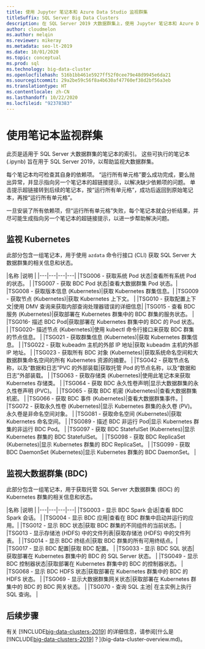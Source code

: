 ```yaml
---
title: 使用 Jupyter 笔记本和 Azure Data Studio 监视群集
titleSuffix: SQL Server Big Data Clusters
description: 在 SQL Server 2019 大数据群集上，使用 Jupyter 笔记本和 Azure Data Studio 监视群集。
author: cloudmelon
ms.author: melqin
ms.reviewer: mikeray
ms.metadata: seo-lt-2019
ms.date: 10/01/2020
ms.topic: conceptual
ms.prod: sql
ms.technology: big-data-cluster
ms.openlocfilehash: 516b1bb461e5927ff52f0cee79e48d9945e6da21
ms.sourcegitcommit: 29a2be59c56f8a4b630af47760ef38d2bf56a3eb
ms.translationtype: HT
ms.contentlocale: zh-CN
ms.lasthandoff: 10/22/2020
ms.locfileid: "92378383"
---
```

# <a name="monitoring-cluster-with-notebooks"></a>使用笔记本监视群集

此页是适用于 SQL Server 大数据群集的笔记本的索引。 这些可执行的笔记本 (.ipynb) 旨在用于 SQL Server 2019，以帮助监视大数据群集。

每个笔记本均可检查其自身的依赖项。 “运行所有单元格”要么成功完成，要么抛出异常，并显示指向另一个笔记本的超链接提示，以解决缺少依赖项的问题。 单击提示超链接转到后续的笔记本，按“运行所有单元格”，成功后返回到原始笔记本，再按“运行所有单元格”。

一旦安装了所有依赖项，但“运行所有单元格”失败，每个笔记本就会分析结果，并尽可能生成指向另一个笔记本的超链接提示，以进一步帮助解决问题。


## <a name="monitoring-kubernetes"></a>监视 Kubernetes

此部分包含一组笔记本，用于使用 `azdata` 命令行接口 (CLI) 获取 SQL Server 大数据群集的相关信息和状态。

|名称 |说明 |
|---|---|---|---|
|TSG006 - 获取系统 Pod 状态|查看所有系统 Pod 的状态。 |
|TSG007 - 获取 BDC Pod 状态|查看大数据群集 Pod 状态。|
|TSG008 - 获取版本信息 (Kubernetes)|获取 Kubernetes 群集信息。|
|TSG009 - 获取节点 (Kubernetes)|获取 Kubernetes 上下文。 |
|TSG010 - 获取配置上下文|使用 DMV 查询来获取内部查询处理器错误的详细信息|
|TSG015 - 查看 BDC 服务 (Kubernetes)|获取部署在 Kubernetes 群集中的 BDC 群集的服务状态。 |
|TSG016- 描述 BDC Pod|获取部署在 Kubernetes 群集中的 BDC 的 Pod 状态。 |
|TSG020- 描述节点 (Kubernetes)|使用 kubectl 命令行接口来获取 BDC 群集的节点信息。 |
|TSG021 - 获取群集信息 (Kubernetes)|获取 Kubernetes 群集信息。 |
|TSG022 - 获取 kubeadm 主机的外部 IP 地址|获取 kubeadm 主机的外部 IP 地址。 |
|TSG023 - 获取所有 BDC 对象 (Kubernetes)|获取系统命名空间和大数据群集命名空间的所有 Kubernetes 资源的摘要。 |
|TSG042 - 获取节点名称，以及“数据和日志”PVC 的外部装载|获取托管 Pod 的节点名称，以及“数据和日志”外部装载。 |
|TSG063 - 获取存储类 (Kubernetes)|使用此笔记本来获取 Kubernetes 存储类。 |
|TSG064 - 获取 BDC 永久性卷声明|显示大数据群集的永久性卷声明 (PVC)。 |
|TSG065 - 获取 BDC 机密 (Kubernetes)|查看大数据群集机密。 |
|TSG066 - 获取 BDC 事件 (Kubernetes)|查看大数据群集事件。|
|TSG072 - 获取永久性卷 (Kubernetes)|显示 Kubernetes 群集的永久卷 (PV)。 永久卷是非命名空间对象。 |
|TSG081 - 获取命名空间 (Kubernetes)|获取 Kubernetes 命名空间。 |
|TSG089 - 描述 BDC 非运行 Pod|显示 Kubernetes 群集的非运行 BDC Pod。 |
|TSG097 - 获取 BDC StatefulSet (Kubernetes)|显示 Kubernetes 群集的 BDC StatefulSet。 |
|TSG098 - 获取 BDC ReplicaSet (Kubernetes)|显示 Kubernetes 群集的 BDC ReplicaSet。 |
|TSG099 - 获取 BDC DaemonSet (Kubernetes)|显示 Kubernetes 群集的 BDC DaemonSet。 |


## <a name="monitor-big-data-cluster-bdc"></a>监视大数据群集 (BDC)

此部分包含一组笔记本，用于获取托管 SQL Server 大数据群集 (BDC) 的 Kubernetes 群集的相关信息和状态。

|名称 |说明 |
|---|---|---|---|
|TSG003 - 显示 BDC Spark 会话|查看 BDC Spark 会话。 |
|TSG004 - 显示 BDC 应用|查看在 BDC 群集中启动并运行的应用。|
|TSG012 - 显示 BDC 状态|获取 BDC 群集的不同组件的当前状态。|
|TSG013 - 显示存储池 (HDFS) 中的文件列表|获取存储池 (HDFS) 中的文件列表。 |
|TSG014 - 显示 BDC 终结点|获取 BDC 群集的所有可用终结点。|
|TSG017 - 显示 BDC 配置|获取 BDC 配置。 |
|TSG033 - 显示 BDC SQL 状态|获取部署在 Kubernetes 群集中的 BDC 的 SQL Server 状态。 |
|TSG049 - 显示 BDC 控制器状态|获取部署在 Kubernetes 群集中的 BDC 的控制器状态。 |
|TSG068 - 显示 BDC HDFS 状态|获取部署在 Kubernetes 群集中的 BDC 的 HDFS 状态。 |
|TSG069 - 显示大数据群集网关状态|获取部署在 Kubernetes 群集中的 BDC 的 BDC 网关状态。 |
|TSG070 - 查询 SQL 主池| 在主实例上执行 SQL 查询。 |

## <a name="next-steps"></a>后续步骤

有关 [!INCLUDE[big-data-clusters-2019](../includes/ssbigdataclusters-ss-nover.md)] 的详细信息，请参阅[什么是 [!INCLUDE[big-data-clusters-2019](../includes/ssbigdataclusters-ver15.md)]？](big-data-cluster-overview.md)。
